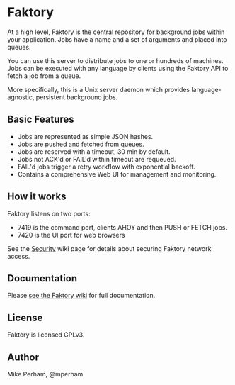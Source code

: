 # Faktory

At a high level, Faktory is the central repository for background jobs
within your application. Jobs have a name and a set of
arguments and placed into queues.

You can use this server to distribute jobs to one or hundreds of
machines.  Jobs can be executed with any language by clients using
the Faktory API to fetch a job from a queue.

More specifically, this is a Unix server daemon which provides
language-agnostic, persistent background jobs.

## Basic Features

- Jobs are represented as simple JSON hashes.
- Jobs are pushed and fetched from queues.
- Jobs are reserved with a timeout, 30 min by default.
- Jobs not ACK'd or FAIL'd within timeout are requeued.
- FAIL'd jobs trigger a retry workflow with exponential backoff.
- Contains a comprehensive Web UI for management and monitoring.

## How it works

Faktory listens on two ports:

* 7419 is the command port, clients AHOY and then PUSH or FETCH jobs.
* 7420 is the UI port for web browsers

See the [Security](/contribsys/faktory/wiki/Security) wiki page for
details about securing Faktory network access.

## Documentation

Please [see the Faktory wiki](https://github.com/contribsys/faktory/wiki) for full documentation.

## License

Faktory is licensed GPLv3.

## Author

Mike Perham, @mperham
